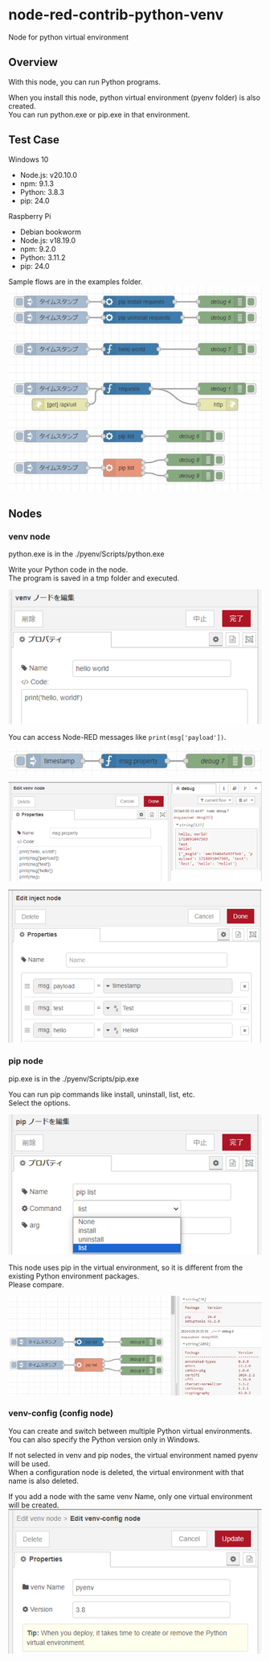 # node-red-contrib-python-venv

Node for python virtual environment

## Overview

With this node, you can run Python programs.  

When you install this node, python virtual environment (pyenv folder) is also created.  
You can run python.exe or pip.exe in that environment.

## Test Case

Windows 10

- Node.js: v20.10.0
- npm: 9.1.3
- Python: 3.8.3
- pip: 24.0

Raspberry Pi

- Debian bookworm
- Node.js: v18.19.0
- npm: 9.2.0
- Python: 3.11.2
- pip: 24.0

Sample flows are in the examples folder.  
![sample-flow.jpg](./img/sample-flow.jpg)

## Nodes

### venv node

python.exe is in the ./pyenv/Scripts/python.exe  

Write your Python code in the node.  
The program is saved in a tmp folder and executed.  

![venv-node.jpg](./img/venv-node.png)

You can access Node-RED messages like `print(msg['payload'])`.

![msg-property-flow.png](./img/msg-property-flow.png)

![msg-property.png](./img/msg-property.png)

![msg-property-inject.png](./img/msg-property-inject.png)

### pip node

pip.exe is in the ./pyenv/Scripts/pip.exe  

You can run pip commands like install, uninstall, list, etc.  
Select the options.  

![pip-node.jpg](./img/pip-node.png)

This node uses pip in the virtual environment, so it is different from the existing Python environment packages.  
Please compare.  

![pip-list.jpg](./img/pip-list.jpg)

### venv-config (config node)

You can create and switch between multiple Python virtual environments.  
You can also specify the Python version only in Windows.  

If not selected in venv and pip nodes, the virtual environment named pyenv will be used.  
When a configuration node is deleted, the virtual environment with that name is also deleted.  

If you add a node with the same venv Name, only one virtual environment will be created.  
![venv-config.png](./img/venv-config.png)
